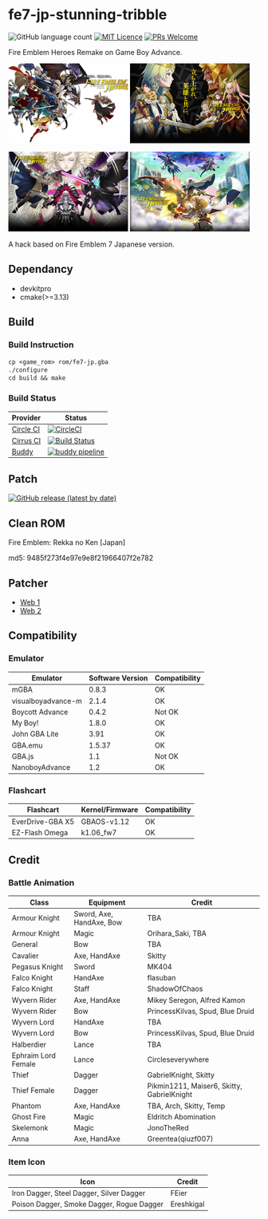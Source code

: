 # fe7-jp-stunning-tribble
![GitHub language count](https://img.shields.io/github/languages/count/laqieer/fe7-jp-stunning-tribble) [![MIT Licence](https://badges.frapsoft.com/os/mit/mit.svg?v=103)](https://opensource.org/licenses/mit-license.php) [![PRs Welcome](https://img.shields.io/badge/PRs-welcome-brightgreen.svg?style=flat-square)](http://makeapullrequest.com)

Fire Emblem Heroes Remake on Game Boy Advance.

![title_screen_book_1](res/gfx/raw/title_screen_book_1.png) ![title_screen_book_2](res/gfx/raw/title_screen_book_2.png)

![title_screen_book_3](res/gfx/raw/title_screen_book_3.png) ![title_screen_book_4](res/gfx/raw/title_screen_book_4.png)

A hack based on Fire Emblem 7 Japanese version.

## Dependancy
* devkitpro
* cmake(>=3.13)

## Build
### Build Instruction
```
cp <game_rom> rom/fe7-jp.gba
./configure
cd build && make
```

### Build Status

|Provider|Status|
|---|---|
|[Circle CI](https://circleci.com/)|[![CircleCI](https://circleci.com/gh/laqieer/fe7-jp-stunning-tribble.svg?style=svg)](https://app.circleci.com/pipelines/github/laqieer/fe7-jp-stunning-tribble)|
|[Cirrus CI](https://cirrus-ci.org/)|[![Build Status](https://api.cirrus-ci.com/github/laqieer/fe7-jp-stunning-tribble.svg)](https://cirrus-ci.com/github/laqieer/fe7-jp-stunning-tribble)|
|[Buddy](https://buddy.works/)|[![buddy pipeline](https://app.buddy.works/laqieer-1/fe7-jp-stunning-tribble/pipelines/pipeline/294192/badge.svg?token=b9393e91f0f5f4a2b753384c369aad3775df80f5482bec0b51c431b8c4a10235 "buddy pipeline")](https://app.buddy.works/laqieer-1/fe7-jp-stunning-tribble/pipelines/pipeline/294192)|

## Patch
[![GitHub release (latest by date)](https://img.shields.io/github/v/release/laqieer/fe7-jp-stunning-tribble)](https://github.com/laqieer/fe7-jp-stunning-tribble/releases/latest)

## Clean ROM
Fire Emblem: Rekka no Ken \[Japan\]

md5: 9485f273f4e97e9e8f21966407f2e782

## Patcher
- [Web 1](https://www.marcrobledo.com/RomPatcher.js/)
- [Web 2](https://hack64.net/tools/patcher.php)

## Compatibility

### Emulator

|Emulator|Software Version|Compatibility|
|---|---|---|
|mGBA|0.8.3|OK|
|visualboyadvance-m|2.1.4|OK|
|Boycott Advance|0.4.2|Not OK|
|My Boy!|1.8.0|OK|
|John GBA Lite|3.91|OK|
|GBA.emu|1.5.37|OK|
|GBA.js|1.1|Not OK|
|NanoboyAdvance|1.2|OK|

### Flashcart

|Flashcart|Kernel/Firmware|Compatibility|
|---|---|---|
|EverDrive-GBA X5|GBAOS-v1.12|OK|
|EZ-Flash Omega|k1.06_fw7|OK|

## Credit

### Battle Animation

|Class|Equipment|Credit|
|---|---|---|
|Armour Knight|Sword, Axe, HandAxe, Bow|TBA|
|Armour Knight|Magic|Orihara_Saki, TBA|
|General|Bow|TBA|
|Cavalier|Axe, HandAxe|Skitty|
|Pegasus Knight|Sword|MK404|
|Falco Knight|HandAxe|flasuban|
|Falco Knight|Staff|ShadowOfChaos|
|Wyvern Rider|Axe, HandAxe|Mikey Seregon, Alfred Kamon|
|Wyvern Rider|Bow|PrincessKilvas, Spud, Blue Druid|
|Wyvern Lord|HandAxe|TBA|
|Wyvern Lord|Bow|PrincessKilvas, Spud, Blue Druid|
|Halberdier|Lance|TBA|
|Ephraim Lord Female|Lance|Circleseverywhere|
|Thief|Dagger|GabrielKnight, Skitty|
|Thief Female|Dagger|Pikmin1211, Maiser6, Skitty, GabrielKnight|
|Phantom|Axe, HandAxe|TBA, Arch, Skitty, Temp|
|Ghost Fire|Magic|Eldritch Abomination|
|Skelemonk|Magic|JonoTheRed|
|Anna|Axe, HandAxe|Greentea(qiuzf007)|

### Item Icon

|Icon|Credit|
|---|---|
|Iron Dagger, Steel Dagger, Silver Dagger|FEier|
|Poison Dagger, Smoke Dagger, Rogue Dagger|Ereshkigal|

